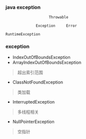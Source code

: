### java exception
```
                    Throwable

              Exception     Error

RuntimeException
```
### exception
* IndexOutOfBoundsException
* ArrayIndexOutOfBoundsException
> 超出索引范围

* ClassNotFoundException
> 类加载

* InterruptedException
> 多线程相关

* NullPointerException
> 空指针
